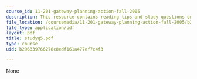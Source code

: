 ```yaml
---
course_id: 11-201-gateway-planning-action-fall-2005
description: This resource contains reading tips and study questions on session 5.
file_location: /coursemedia/11-201-gateway-planning-action-fall-2005/b296339766278c8edf161a477ef7c4f3_studyq5.pdf
file_type: application/pdf
layout: pdf
title: studyq5.pdf
type: course
uid: b296339766278c8edf161a477ef7c4f3

---
```

None